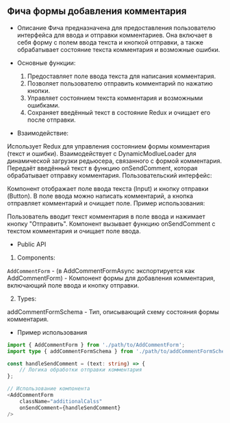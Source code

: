 ## Фича формы добавления комментария

- Описание
Фича  предназначена для предоставления пользователю интерфейса для ввода и отправки комментариев. Она включает в себя форму с полем ввода текста и кнопкой отправки, а также обрабатывает состояние текста комментария и возможные ошибки.

- Основные функции:

    1. Предоставляет поле ввода текста для написания комментария.
    2. Позволяет пользователю отправить комментарий по нажатию кнопки.
    3. Управляет состоянием текста комментария и возможными ошибками.
    4. Сохраняет введённый текст в состояние Redux и очищает его после отправки.

- Взаимодействие:

Использует Redux для управления состоянием формы комментария (текст и ошибки).
Взаимодействует с DynamicModlueLoader для динамической загрузки редьюсера, связанного с формой комментария.
Передаёт введённый текст в функцию onSendComment, которая обрабатывает отправку комментария.
Пользовательский интерфейс:

Компонент отображает поле ввода текста (Input) и кнопку отправки (Button).
В поле ввода можно написать комментарий, а кнопка отправляет комментарий и очищает поле.
Пример использования:

Пользователь вводит текст комментария в поле ввода и нажимает кнопку "Отправить". Компонент вызывает функцию onSendComment с текстом комментария и очищает поле ввода.

- Public API

1. Components:

`AddCommentForm` - (в AddCommentFormAsync экспортируется как AddCommentForm) - Компонент формы для добавления комментария, включающий поле ввода и кнопку отправки.

2. Types:

addCommentFormSchema - Тип, описывающий схему состояния формы комментария.

- Пример использования

```typescript jsx
import { AddCommentForm } from './path/to/AddCommentForm';
import type { addCommentFormSchema } from './path/to/addCommentFormSchema';

const handleSendComment = (text: string) => {
    // Логика обработки отправки комментария
};

// Использование компонента
<AddCommentForm
    className="additionalCalss"
    onSendComment={handleSendComment}
/>

```